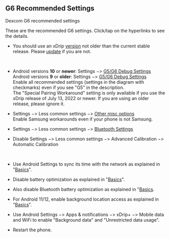 ## G6 Recommended Settings  
Dexcom G6 recommended settings  
  
These are the recommended G6 settings.  Click/tap on the hyperlinks to see the details.  

* You should use an xDrip [version](./xDrip-Version.md) not older than the current stable release.  Please [update](./Updates.md) if you are not.  
<br/>   
  
* Android versions **10** or **newer**: Settings &#8722;> [G5/G6 Debug Settings](./images/g6-recommended-settings.png)  
  Android versions **9** or **older**:  Settings &#8722;> [G5/G6 Debug Settings](./images/g6_An9-recommended-settings.png)  
Enable all recommended settings (settings in the diagram with checkmarks) even if you see "G5" in the description.  
The "Special Pairing Workaround" setting is only available if you use the xDrip release of July 13, 2022 or newer.  If you are using an older release, please ignore it.    

* Settings &#8722;> Less common settings &#8722;> [Other misc options](./images/other-misc-recommended.png)  
Enable Samsung workarounds even if your phone is not Samsung.  

* Settings &#8722;> Less common settings &#8722;> [Bluetooth Settings](./images/ble-recommended-stngs.png)  

* Disable Settings &#8722;> Less common settings &#8722;> Advanced Calibration &#8722;> Automatic Calibration  
  
<br/>    

* Use Android Settings to sync its time with the network as explained in "[Basics](./Dexcom-Basics.md#phone-time-accuracy)".  

* Disable battery optimization as explained in "[Basics](./Dexcom-Basics.md#battery-optimization)".  

* Also disable Bluetooth battery optimization as explained in "[Basics](./Dexcom-Basics.md#bluetooth-battery-optimization).  

* For Android 11/12, enable background location access as explained in "[Basics](./Dexcom-Basics.md#location-and-bluetooth)".  

* Use Android Settings &#8722;> Apps & notifications &#8722;> xDrip+ &#8722;> Mobile data and WiFi to enable "Background data" and "Unrestricted data usage".

* Restart the phone.  
